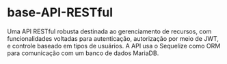 # base-API-RESTful
Uma API RESTful robusta destinada ao gerenciamento de recursos, com funcionalidades voltadas para autenticação, autorização por meio de JWT, e controle baseado em tipos de usuários. A API usa o Sequelize como ORM para comunicação com um banco de dados MariaDB.
